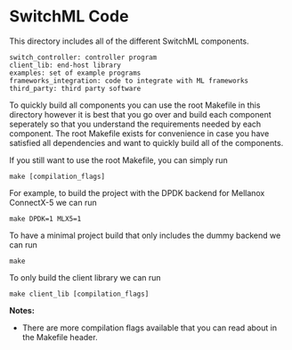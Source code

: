 # SwitchML Code

This directory includes all of the different SwitchML components.

```
switch_controller: controller program
client_lib: end-host library
examples: set of example programs
frameworks_integration: code to integrate with ML frameworks
third_party: third party software
```

To quickly build all components you can use the root Makefile in this directory however it is best that you go over and build each component seperately so 
that you understand the requirements needed by each component. The root Makefile exists for convenience in case you have satisfied all dependencies and want
to quickly build all of the components.

If you still want to use the root Makefile, you can simply run

    make [compilation_flags]

For example, to build the project with the DPDK backend for Mellanox ConnectX-5 we can run

    make DPDK=1 MLX5=1

To have a minimal project build that only includes the dummy backend we can run

    make

To only build the client library we can run

    make client_lib [compilation_flags]

**Notes:**
 - There are more compilation flags available that you can read about in the Makefile header.